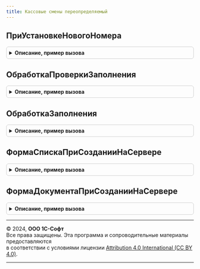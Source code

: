 ```yaml
---
title: Кассовые смены переопределяемый
---
```



## ПриУстановкеНовогоНомера
<details style="margin: 1em 0; padding: 0.5em; border: 1px solid #ccc; border-radius: 6px;">

<summary style="font-weight: bold; cursor: pointer;">Описание, пример вызова</summary>

```bsl

// Обработчик события вызывается на сервере при установке номера кассовой смены.
//
// Параметры:
//	Объект - ДокументСсылка.КассоваяСмена - Значение, которое используется как основание для заполнения.
//	СтандартнаяОбработка - Булево - признак выполнения стандартной обработки,
//	Префикс - Строка - префикс, который будет использоваться для генерации номера
//
Процедура ПриУстановкеНовогоНомера(Объект, СтандартнаяОбработка, Префикс) Экспорт
```

Пример вызова
```bsl
КассовыеСменыПереопределяемый.ПриУстановкеНовогоНомера(Объект, СтандартнаяОбработка, Префикс) 
```
</details>

## ОбработкаПроверкиЗаполнения
<details style="margin: 1em 0; padding: 0.5em; border: 1px solid #ccc; border-radius: 6px;">

<summary style="font-weight: bold; cursor: pointer;">Описание, пример вызова</summary>

```bsl

// Обработчик события вызывается на сервере при необходимости проверки корректности заполнения кассовой смены.
//
// Параметры:
//  Объект - ДокументСсылка.КассоваяСмена - Значение, которое используется как основание для заполнения.
//  Отказ - Булево
//  ПроверяемыеРеквизиты - Массив - реквизиты, для которых будет выполнена проверка заполнения
//
Процедура ОбработкаПроверкиЗаполнения(Объект, Отказ, ПроверяемыеРеквизиты) Экспорт
```

Пример вызова
```bsl
КассовыеСменыПереопределяемый.ОбработкаПроверкиЗаполнения(Объект, Отказ, ПроверяемыеРеквизиты) 
```
</details>

## ОбработкаЗаполнения
<details style="margin: 1em 0; padding: 0.5em; border: 1px solid #ccc; border-radius: 6px;">

<summary style="font-weight: bold; cursor: pointer;">Описание, пример вызова</summary>

```bsl

// Обработчик события вызывается на сервере при вводе документа кассовая смена на основании.
//
// Параметры:
//  Объект - ДокументОбъект.КассоваяСмена - Значение, которое используется как основание для заполнения.
//  ДанныеЗаполнения - Произвольный - Значение, которое используется как основание для заполнения,
//  ТекстЗаполнения - Строка, Неопределено - Текст, используемый для заполнения документа
//  СтандартнаяОбработка - Булево
//
Процедура ОбработкаЗаполнения(Объект, ДанныеЗаполнения, ТекстЗаполнения, СтандартнаяОбработка) Экспорт
```

Пример вызова
```bsl
КассовыеСменыПереопределяемый.ОбработкаЗаполнения(Объект, ДанныеЗаполнения, ТекстЗаполнения, СтандартнаяОбработка) 
```
</details>

## ФормаСпискаПриСозданииНаСервере
<details style="margin: 1em 0; padding: 0.5em; border: 1px solid #ccc; border-radius: 6px;">

<summary style="font-weight: bold; cursor: pointer;">Описание, пример вызова</summary>

```bsl

// Обработчик события вызывается на сервере при создании на сервере формы списка Кассовая смена.
//
// Параметры:
//  Форма - Форма - открываемая форма.
//
Процедура ФормаСпискаПриСозданииНаСервере(Форма) Экспорт
```

Пример вызова
```bsl
КассовыеСменыПереопределяемый.ФормаСпискаПриСозданииНаСервере(Форма) 
```
</details>

## ФормаДокументаПриСозданииНаСервере
<details style="margin: 1em 0; padding: 0.5em; border: 1px solid #ccc; border-radius: 6px;">

<summary style="font-weight: bold; cursor: pointer;">Описание, пример вызова</summary>

```bsl

// Обработчик события вызывается на сервере при создании на сервере формы документа Кассовая смена.
//
// Параметры:
//  Форма - Форма - открываемая форма.
//
Процедура ФормаДокументаПриСозданииНаСервере(Форма) Экспорт
```

Пример вызова
```bsl
КассовыеСменыПереопределяемый.ФормаДокументаПриСозданииНаСервере(Форма) 
```
</details>

---

© 2024, **ООО 1С-Софт**  
Все права защищены. Эта программа и сопроводительные материалы предоставляются  
в соответствии с условиями лицензии [Attribution 4.0 International (CC BY 4.0)](https://creativecommons.org/licenses/by/4.0/legalcode).

---

